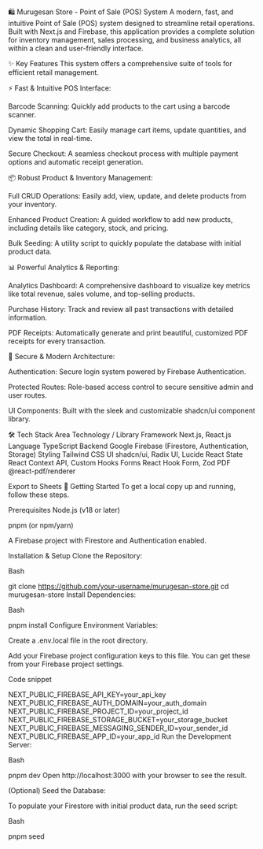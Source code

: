 🛍️ Murugesan Store - Point of Sale (POS) System
A modern, fast, and intuitive Point of Sale (POS) system designed to streamline retail operations. Built with Next.js and Firebase, this application provides a complete solution for inventory management, sales processing, and business analytics, all within a clean and user-friendly interface.

✨ Key Features
This system offers a comprehensive suite of tools for efficient retail management.

⚡ Fast & Intuitive POS Interface:

Barcode Scanning: Quickly add products to the cart using a barcode scanner.

Dynamic Shopping Cart: Easily manage cart items, update quantities, and view the total in real-time.

Secure Checkout: A seamless checkout process with multiple payment options and automatic receipt generation.

📦 Robust Product & Inventory Management:

Full CRUD Operations: Easily add, view, update, and delete products from your inventory.

Enhanced Product Creation: A guided workflow to add new products, including details like category, stock, and pricing.

Bulk Seeding: A utility script to quickly populate the database with initial product data.

📊 Powerful Analytics & Reporting:

Analytics Dashboard: A comprehensive dashboard to visualize key metrics like total revenue, sales volume, and top-selling products.

Purchase History: Track and review all past transactions with detailed information.

PDF Receipts: Automatically generate and print beautiful, customized PDF receipts for every transaction.

🔐 Secure & Modern Architecture:

Authentication: Secure login system powered by Firebase Authentication.

Protected Routes: Role-based access control to secure sensitive admin and user routes.

UI Components: Built with the sleek and customizable shadcn/ui component library.

🛠️ Tech Stack
Area	Technology / Library
Framework	Next.js, React.js
Language	TypeScript
Backend	Google Firebase (Firestore, Authentication, Storage)
Styling	Tailwind CSS
UI	shadcn/ui, Radix UI, Lucide React
State	React Context API, Custom Hooks
Forms	React Hook Form, Zod
PDF	@react-pdf/renderer

Export to Sheets
🚀 Getting Started
To get a local copy up and running, follow these steps.

Prerequisites
Node.js (v18 or later)

pnpm (or npm/yarn)

A Firebase project with Firestore and Authentication enabled.

Installation & Setup
Clone the Repository:

Bash

git clone https://github.com/your-username/murugesan-store.git
cd murugesan-store
Install Dependencies:

Bash

pnpm install
Configure Environment Variables:

Create a .env.local file in the root directory.

Add your Firebase project configuration keys to this file. You can get these from your Firebase project settings.

Code snippet

NEXT_PUBLIC_FIREBASE_API_KEY=your_api_key
NEXT_PUBLIC_FIREBASE_AUTH_DOMAIN=your_auth_domain
NEXT_PUBLIC_FIREBASE_PROJECT_ID=your_project_id
NEXT_PUBLIC_FIREBASE_STORAGE_BUCKET=your_storage_bucket
NEXT_PUBLIC_FIREBASE_MESSAGING_SENDER_ID=your_sender_id
NEXT_PUBLIC_FIREBASE_APP_ID=your_app_id
Run the Development Server:

Bash

pnpm dev
Open http://localhost:3000 with your browser to see the result.

(Optional) Seed the Database:

To populate your Firestore with initial product data, run the seed script:

Bash

pnpm seed
